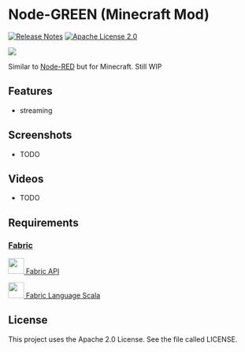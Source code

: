 # Node-GREEN (Minecraft Mod)
[![Release Notes](https://img.shields.io/github/release/LolHens/mc-node-green.svg?maxAge=3600)](https://github.com/LolHens/mc-node-green/releases/latest)
[![Apache License 2.0](https://img.shields.io/github/license/LolHens/mc-node-green.svg?maxAge=3600)](https://www.apache.org/licenses/LICENSE-2.0)

![](https://raw.githubusercontent.com/LolHens/mc-node-green/master/src/main/resources/assets/functionalstreams/icon.png)

Similar to [Node-RED](https://nodered.org/) but for Minecraft.
Still WIP

## Features
- streaming

## Screenshots
- TODO

## Videos
- TODO

## Requirements
### [Fabric](https://fabricmc.net/)
[<img src="https://fabricmc.net/assets/logo.png" width="32"> Fabric API](https://www.curseforge.com/minecraft/mc-mods/fabric-api)

[<img src="https://user-images.githubusercontent.com/1524059/88789314-e5dd3300-d196-11ea-99dc-2399393ef409.png" width="32"> Fabric Language Scala](https://www.curseforge.com/minecraft/mc-mods/fabric-language-scala)

## License
This project uses the Apache 2.0 License. See the file called LICENSE.
